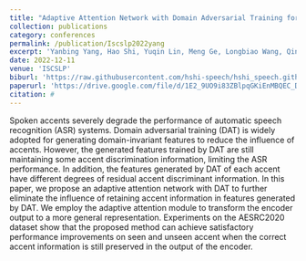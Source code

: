 ```yaml
---
title: "Adaptive Attention Network with Domain Adversarial Training for Multi-Accent Speech Recognition"
collection: publications
category: conferences
permalink: /publication/Iscslp2022yang
excerpt: 'Yanbing Yang, Hao Shi, Yuqin Lin, Meng Ge, Longbiao Wang, Qingzhi Hou and Jianwu Dang'
date: 2022-12-11
venue: 'ISCSLP'
biburl: 'https://raw.githubusercontent.com/hshi-speech/hshi_speech.github.io/master/files/bib/iscslp-2022-yang.txt'
paperurl: 'https://drive.google.com/file/d/1E2_9UO9i83ZBlpqGKiEnMBQEC_DQgcO_/view?usp=drive_link'
citation: #
---
```


Spoken accents severely degrade the performance of automatic speech recognition (ASR) systems. Domain adversarial training (DAT) is widely adopted for generating domain-invariant features to reduce the influence of accents. However, the generated features trained by DAT are still maintaining some accent discrimination information, limiting the ASR performance. In addition, the features generated by DAT of each accent have different degrees of residual accent discriminant information. In this paper, we propose an adaptive attention network with DAT to further eliminate the influence of retaining accent information in features generated by DAT. We employ the adaptive attention module to transform the encoder output to a more general representation. Experiments on the AESRC2020 dataset show that the proposed method can achieve satisfactory performance improvements on seen and unseen accent when the correct accent information is still preserved in the output of the encoder.
